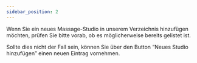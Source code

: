 ```yaml
---
sidebar_position: 2
---
```


Wenn Sie ein neues Massage-Studio in unserem Verzeichnis hinzufügen möchten, prüfen Sie bitte vorab, ob es möglicherweise bereits gelistet ist.

Sollte dies nicht der Fall sein, können Sie über den Button “Neues Studio hinzufügen” einen neuen Eintrag vornehmen.
